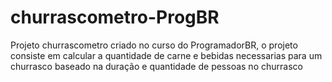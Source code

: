 # churrascometro-ProgBR
Projeto churrascometro criado no curso do ProgramadorBR, o projeto consiste em calcular a quantidade de carne e bebidas necessarias para um churrasco baseado na duração e quantidade de pessoas no churrasco

